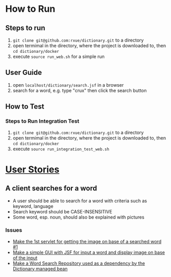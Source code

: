 # How to Run
## Steps to run
1. `git clone git@github.com:rxue/dictionary.git` to a directory
2. open termimal in the directory, where the project is downloaded to, then `cd dictionary/docker`
3. execute `source run_web.sh` for a simple run
## User Guide
1. open `localhost/dictionary/search.jsf` in a browser
2. search for a word, e.g. type "crux" then click the search button

## How to Test
### Steps to Run Integration Test
1. `git clone git@github.com:rxue/dictionary.git` to a directory
2. open termimal in the directory, where the project is downloaded to, then `cd dictionary/docker`
3. execute `source run_integration_test_web.sh`



# [User Stories](https://www.atlassian.com/agile/project-management/user-stories)
## A client searches for a word
 * A user should be able to search for a word with criteria such as keyword, language
 * Search keyword should be CASE-INSENSITIVE
 * Some word, esp. noun, should also be explained with pictures
### Issues
 * [Make the 1st servlet for getting the image on base of a searched word #1](https://github.com/rxue/dictionary/issues/1)
 * [Make a simple GUI with JSF for input a word and display image on base of the input](https://github.com/rxue/dictionary/issues/4)
 * [Make a Word Search Repository used as a dependency by the Dictionary managed bean](https://github.com/rxue/dictionary/issues/9)

